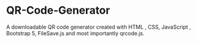 # QR-Code-Generator
A downloadable QR code generator created with HTML , CSS, JavaScript , Bootstrap 5, FileSave.js and most importantly qrcode.js.
